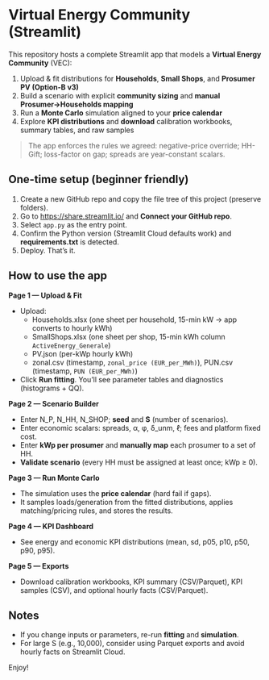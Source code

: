 # Virtual Energy Community (Streamlit)

This repository hosts a complete Streamlit app that models a **Virtual Energy Community** (VEC):
1) Upload & fit distributions for **Households**, **Small Shops**, and **Prosumer PV (Option-B v3)**  
2) Build a scenario with explicit **community sizing** and **manual Prosumer→Households mapping**  
3) Run a **Monte Carlo** simulation aligned to your **price calendar**  
4) Explore **KPI distributions** and **download** calibration workbooks, summary tables, and raw samples

> The app enforces the rules we agreed: negative-price override; HH-Gift; loss-factor on gap; spreads are year-constant scalars.

## One-time setup (beginner friendly)

1. Create a new GitHub repo and copy the file tree of this project (preserve folders).  
2. Go to https://share.streamlit.io/ and **Connect your GitHub repo**.  
3. Select `app.py` as the entry point.  
4. Confirm the Python version (Streamlit Cloud defaults work) and **requirements.txt** is detected.  
5. Deploy. That’s it.

## How to use the app

**Page 1 — Upload & Fit**  
- Upload:
  - Households.xlsx (one sheet per household, 15-min kW → app converts to hourly kWh)
  - SmallShops.xlsx (one sheet per shop, 15-min kWh column `ActiveEnergy_Generale`)
  - PV.json (per-kWp hourly kWh)
  - zonal.csv (timestamp, `zonal_price (EUR_per_MWh)`), PUN.csv (timestamp, `PUN (EUR_per_MWh)`)
- Click **Run fitting**. You’ll see parameter tables and diagnostics (histograms + QQ).

**Page 2 — Scenario Builder**  
- Enter N_P, N_HH, N_SHOP; **seed** and **S** (number of scenarios).  
- Enter economic scalars: spreads, α, φ, δ_unm, ℓ; fees and platform fixed cost.  
- Enter **kWp per prosumer** and **manually map** each prosumer to a set of HH.  
- **Validate scenario** (every HH must be assigned at least once; kWp ≥ 0).

**Page 3 — Run Monte Carlo**  
- The simulation uses the **price calendar** (hard fail if gaps).  
- It samples loads/generation from the fitted distributions, applies matching/pricing rules, and stores the results.

**Page 4 — KPI Dashboard**  
- See energy and economic KPI distributions (mean, sd, p05, p10, p50, p90, p95).

**Page 5 — Exports**  
- Download calibration workbooks, KPI summary (CSV/Parquet), KPI samples (CSV), and optional hourly facts (CSV/Parquet).

## Notes
- If you change inputs or parameters, re-run **fitting** and **simulation**.
- For large S (e.g., 10,000), consider using Parquet exports and avoid hourly facts on Streamlit Cloud.

Enjoy!
